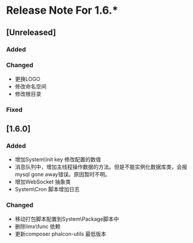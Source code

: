 # Release Note For 1.6.*

## [Unreleased]
### Added

### Changed
* 更换LOGO
* 修改命名空间
* 修改根目录

### Fixed

## [1.6.0]
### Added
* 增加System\Init key 修改配置的数值
* 消息队列中，增加主线程操作数据的方法。但是不能实例化数据库类，会报mysql gone away错误。原因暂时不明。
* 增加WebSocket 抽象类
* System\Cron 脚本增加日志

### Changed
* 移动打包脚本配置到System\Package脚本中
* 删除limx\func 依赖
* 更新composer phalcon-utils 最低版本
